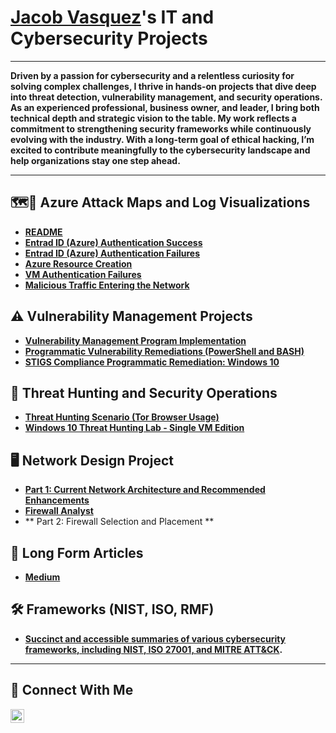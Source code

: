 # <a href="https://www.linkedin.com/in/jacob-vasquez-b46056257/">Jacob Vasquez</a>'s IT and Cybersecurity Projects 

---

**Driven by a passion for cybersecurity and a relentless curiosity for solving complex challenges, I thrive in hands-on projects that dive deep into threat detection, vulnerability management, and security operations. As an experienced professional, business owner, and leader, I bring both technical depth and strategic vision to the table. My work reflects a commitment to strengthening security frameworks while continuously evolving with the industry. With a long-term goal of ethical hacking, I’m excited to contribute meaningfully to the cybersecurity landscape and help organizations stay one step ahead.**

---
## 🗺️🧭 Azure Attack Maps and Log Visualizations  

- **[README](https://github.com/jacobvasquez92/Attack-Maps-and-Log-Visualizations/blob/main/README.md)**
- **[Entrad ID (Azure) Authentication Success](https://github.com/jacobvasquez92/Attack-Maps-and-Log-Visualizations/blob/main/Entrada%20ID%20(Azure)%20Authentication%20Success.md)**
- **[Entrad ID (Azure) Authentication Failures](https://github.com/jacobvasquez92/Attack-Maps-and-Log-Visualizations/blob/main/Entrada%20ID%20(Azure)%20Authentication%20Failures.md)**
- **[Azure Resource Creation](https://github.com/jacobvasquez92/Attack-Maps-and-Log-Visualizations/blob/main/Azure%20Resource%20Creation.md)**
- **[VM Authentication Failures](https://github.com/jacobvasquez92/Attack-Maps-and-Log-Visualizations/blob/main/VM%20Authentication%20Failures.md)**
- **[Malicious Traffic Entering the Network](https://github.com/jacobvasquez92/Attack-Maps-and-Log-Visualizations/blob/main/Malicious-Traffic.md)**

## ⚠️ Vulnerability Management Projects

- **[Vulnerability Management Program Implementation](https://github.com/jacobvasquez92/vulnerability-management-program/blob/main/README.md)**
- **[Programmatic Vulnerability Remediations (PowerShell and BASH)](https://github.com/jacobvasquez92/programmatic-vulnerability-remediations)**
- **[STIGS Compliance Programmatic Remediation: Windows 10](https://github.com/jacobvasquez92/jacobvasquez92/tree/main/STIGS)**

## 🚨 Threat Hunting and Security Operations

- **[Threat Hunting Scenario (Tor Browser Usage)](https://github.com/jacobvasquez92/threat-hunting-scenario-tor)**
- **[Windows 10 Threat Hunting Lab - Single VM Edition](https://github.com/jacobvasquez92/Hunting-the-Enemy-Within-Simulated-Adversary-Activity/blob/main/README.md)**
## 🖥️ Network Design Project  
- **[Part 1: Current Network Architecture and Recommended Enhancements](https://github.com/jacobvasquez92/Network-Design-Part-1/blob/main/README.md)**
-  [**Firewall Analyst**](https://github.com/jacobvasquez92/Firewall-Monitoring-Daily-Duties.md)
-  ** Part 2: Firewall Selection and Placement **
## :newspaper: Long Form Articles
- **[Medium](https://medium.com/@rocksglass92)**

## 🛠️ Frameworks (NIST, ISO, RMF)   
- **[Succinct and accessible summaries of various cybersecurity frameworks, including NIST, ISO 27001, and MITRE ATT&CK](https://github.com/jacobvasquez92/cybersecurity-framework-summaries/tree/main).**


<hr/>

## 🤳 Connect With Me


[<img align="left" alt="___________ | LinkedIn" width="22px" src="https://cdn.jsdelivr.net/npm/simple-icons@v3/icons/linkedin.svg" />][linkedin]





[linkedin]: https://linkedin.com/in/jacob-vasquez-b46056257

<!--
<img width="35" alt="image" src="https://github.com/user-attachments/assets/2f41c7cd-5ea8-4475-b451-a37161b6c3fb"> 
<img width="35" alt="image" src="https://github.com/user-attachments/assets/77649969-9910-4994-8b96-74a116cfb2a8">
